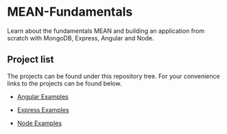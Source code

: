 # MEAN-Fundamentals
Learn about the fundamentals MEAN and building an application from scratch with MongoDB, Express, Angular and Node.

## Project list

The projects can be found under this repository tree. For your convenience links to the projects can be found below.

* [Angular Examples](https://github.com/ThiagoLuizNunes/MEAN-Fundamentals/tree/master/angular)

* [Express Examples](https://github.com/ThiagoLuizNunes/MEAN-Fundamentals/tree/master/express)

* [Node Examples](https://github.com/ThiagoLuizNunes/MEAN-Fundamentals/tree/master/node)
